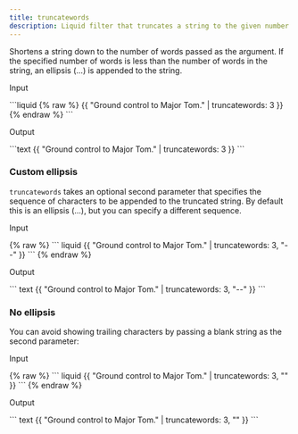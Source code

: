 ```yaml
---
title: truncatewords
description: Liquid filter that truncates a string to the given number of words.
---
```


Shortens a string down to the number of words passed as the argument. If the specified number of words is less than the number of words in the string, an ellipsis (...) is appended to the string.

<p class="code-label">Input</p>
```liquid
{% raw %}
{{ "Ground control to Major Tom." | truncatewords: 3 }}
{% endraw %}
```

<p class="code-label">Output</p>
```text
{{ "Ground control to Major Tom." | truncatewords: 3 }}
```

### Custom ellipsis

`truncatewords` takes an optional second parameter that specifies the sequence of characters to be appended to the truncated string. By default this is an ellipsis (...), but you can specify a different sequence.

<p class="code-label">Input</p>
{% raw %}
``` liquid
{{ "Ground control to Major Tom." | truncatewords: 3, "--" }}
```
{% endraw %}

<p class="code-label">Output</p>
``` text
{{ "Ground control to Major Tom." | truncatewords: 3, "--" }}
```

### No ellipsis

You can avoid showing trailing characters by passing a blank string as the second parameter:

<p class="code-label">Input</p>
{% raw %}
``` liquid
{{ "Ground control to Major Tom." | truncatewords: 3, "" }}
```
{% endraw %}

<p class="code-label">Output</p>
``` text
{{ "Ground control to Major Tom." | truncatewords: 3, "" }}
```
